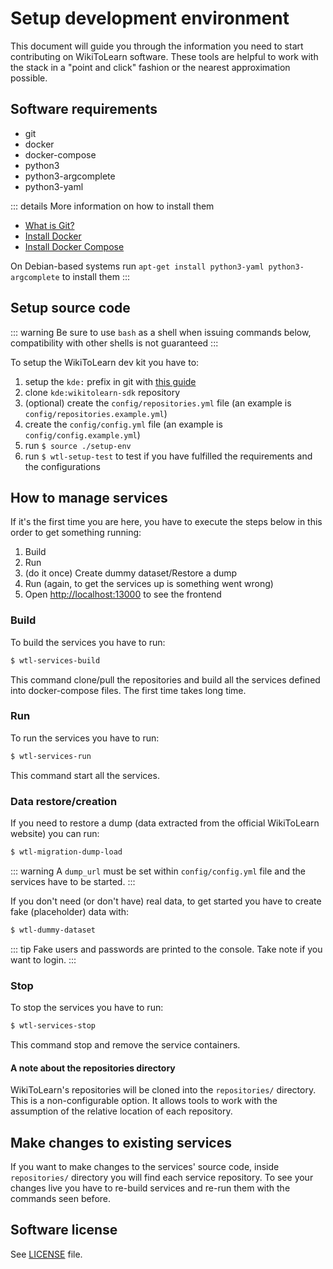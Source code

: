 # Setup development environment

This document will guide you through the information you need to start contributing on WikiToLearn software.
These tools are helpful to work with the stack in a "point and click" fashion or the nearest approximation possible.

## Software requirements

* git
* docker
* docker-compose
* python3
* python3-argcomplete 
* python3-yaml

::: details More information on how to install them
* [What is Git?](https://www.atlassian.com/git/tutorials/what-is-git)
* [Install Docker](https://docs.docker.com/install/)
* [Install Docker Compose](https://docs.docker.com/compose/install/) 

On Debian-based systems run `apt-get install python3-yaml python3-argcomplete` to install them
:::

## Setup source code

::: warning
Be sure to use `bash` as a shell when issuing commands below, compatibility with other shells is not guaranteed
:::

To setup the WikiToLearn dev kit you have to:

1. setup the `kde:` prefix in git with [this guide](https://community.kde.org/Sysadmin/GitKdeOrgManual#Let_Git_rewrite_URL_prefixes)
2. clone `kde:wikitolearn-sdk` repository
3. (optional) create the `config/repositories.yml` file (an example is `config/repositories.example.yml`)
4. create the `config/config.yml` file (an example is `config/config.example.yml`)
5. run `$ source ./setup-env`
6. run `$ wtl-setup-test` to test if you have fulfilled the requirements and the configurations

## How to manage services

If it's the first time you are here, you have to execute the steps below in this order to get something running:
1. Build
2. Run
3. (do it once) Create dummy dataset/Restore a dump
4. Run (again, to get the services up is something went wrong)
5. Open <http://localhost:13000> to see the frontend

### Build
To build the services you have to run:
``` bash
$ wtl-services-build
```
This command clone/pull the repositories and build all the services defined into docker-compose files. The first time takes long time.

### Run
To run the services you have to run:
``` bash
$ wtl-services-run
```
This command start all the services.

### Data restore/creation
If you need to restore a dump (data extracted from the official WikiToLearn website) you can run:
``` bash
$ wtl-migration-dump-load
```
::: warning
A `dump_url` must be set within `config/config.yml` file and the services have to be started.
:::

If you don't need (or don't have) real data, to get started you have to create fake (placeholder) data with:
``` bash
$ wtl-dummy-dataset
```
::: tip
Fake users and passwords are printed to the console. Take note if you want to login.
:::

### Stop
To stop the services you have to run:
``` bash
$ wtl-services-stop
```
This command stop and remove the service containers.

#### A note about the repositories directory

WikiToLearn's repositories will be cloned into the `repositories/` directory. This is a non-configurable option.
It allows tools to work with the assumption of the relative location of each repository.

## Make changes to existing services
If you want to make changes to the services' source code, inside `repositories/` directory you will find each service repository.
To see your changes live you have to re-build services and re-run them with the commands seen before.

## Software license

See [LICENSE](https://cgit.kde.org/wikitolearn-sdk.git/tree/LICENSE) file.
